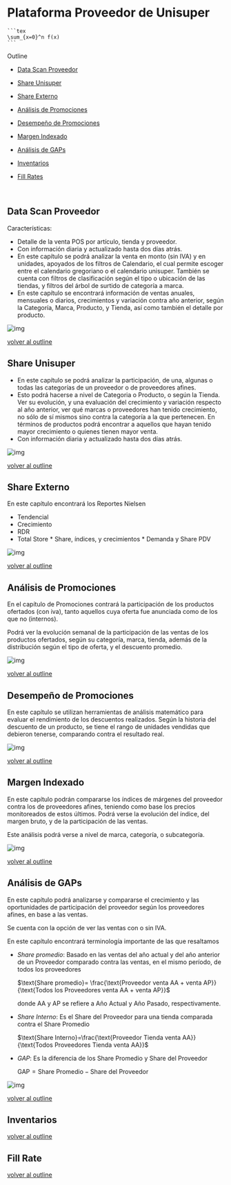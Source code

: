 # Plataforma Proveedor de Unisuper

```
​```tex
\sum_{x=0}^n f(x)
​```
```

Outline <a name="outline"> </a>

- [Data Scan Proveedor](#dsp_pos)

- [Share Unisuper](#share_uni)

- [Share Externo](#share_ext)

- [Análisis de Promociones](#promo_ana)

- [Desempeño de Promociones](#promp_des)

- [Margen Indexado](#margen_ind)

- [Análisis de GAPs](#gaps)

- [Inventarios](#inventarios)

- [Fill Rates](#fill_rate)

  ​

## Data Scan Proveedor <a name="dsp_pos"></a>

Características: 
* Detalle de la venta POS por artículo, tienda y proveedor.
* Con información diaria y actualizado hasta dos días atrás.
* En este capítulo se podrá analizar la venta en monto (sin IVA) y en unidades, apoyados de los filtros de Calendario, el cual permite escoger entre el calendario gregoriano o el calendario unisuper. También se cuenta con filtros de clasificación según el tipo o ubicación de las tiendas, y filtros del árbol de surtido de categoría a marca. 
* En este capítulo se encontrará información de ventas anuales, mensuales o diarios, crecimientos y variación contra año anterior, según la Categoría, Marca, Producto, y Tienda, así como también el detalle por producto. 




![img](./imagenes/datascan1.png)

[volver al outline](#outline)

## Share Unisuper <a name="share_uni"></a>

* En este capítulo se podrá analizar la participación, de una, algunas o todas las categorías de un proveedor o de proveedores afines. 
* Esto podrá hacerse a nivel de Categoria o Producto, o según la Tienda. Ver su evolución, y una evaluación del crecimiento y variación respecto al año anterior, ver qué marcas o proveedores han tenido crecimiento, no sólo de sí mismos sino contra la categoría a la que pertenecen. En términos de productos podrá encontrar a aquellos que hayan tenido mayor crecimiento o quienes tienen mayor venta. 
* Con información diaria y actualizado hasta dos días atrás.

![img](./imagenes/share.png)

[volver al outline](#outline)

## Share Externo <a name="share_ext"></a>

  En este capítulo encontrará los Reportes Nielsen

  * Tendencial
  * Crecimiento
  * RDR
  * Total Store
        * Share, índices, y crecimientos
        * Demanda y Share PDV


![img](./imagenes/nielsen.png)

[volver al outline](#outline)

## Análisis de Promociones <a name="promo_ana"></a>

  En el capítulo de Promociones contrará la participación de los productos ofertados (con iva), tanto aquellos cuya oferta fue anunciada como de los que no (internos). 

  Podrá ver la evolución semanal de la participación de las ventas de los productos ofertados, según su categoría, marca, tienda, además de la  distribución según el tipo de oferta, y el descuento promedio.

![img](./imagenes/promociones1.png)

[volver al outline](#outline)

## Desempeño de Promociones <a name="promo_des"></a>

En este capítulo se utilizan herramientas de análisis matemático para evaluar el rendimiento de los descuentos realizados. Según la historia del descuento de un producto, se tiene el rango de unidades vendidas que debieron tenerse, comparando contra el resultado real. 

![img](./imagenes/descuento1.png)

[volver al outline](#outline)

## Margen Indexado <a name="margen_ind"></a>

En este capítulo podrán compararse los índices de márgenes del proveedor contra los de proveedores afines, teniendo como base los precios monitoreados de estos últimos. Podrá verse la evolución del índice, del margen bruto, y de la participación de las ventas. 

Este análisis podrá verse a nivel de marca, categoría, o subcategoría.



![img](./imagenes/margenindexado1.png)



[volver al outline](#outline)

## Análisis de GAPs <a name="gaps"></a>

En este capítulo podrá analizarse y compararse el crecimiento y las oportunidades de participación del proveedor según los proveedores afines, en base a las ventas. 



Se cuenta con la opción de ver las ventas con o sin IVA.

En este capítulo encontrará terminología importante de las que resaltamos

* *Share promedio*: Basado en las ventas del año actual y del año anterior de un Proveedor comparado contra las ventas, en el mismo período, de todos los proveedores

  $\text{Share promedio}= \frac{\text{Proveedor venta AA + venta AP}}{\text{Todos los Proveedores venta AA + venta AP}}$

  donde AA y AP se refiere a Año Actual y Año Pasado, respectivamente.

* *Share Interno*: Es el Share del Proveedor para una tienda comparada contra el Share Promedio

  $\text{Share Interno}=\frac{\text{Proveedor Tienda venta AA}}{\text{Todos Proveedores Tienda venta AA}}$

* *GAP*: Es la diferencia de los Share Promedio y Share del Proveedor

  $\text{GAP}=\text{Share Promedio}-\text{Share del Proveedor}$

![img](./imagenes/gap1.png)

[volver al outline](#outline)

## Inventarios <a name="inventarios"></a> 



[volver al outline](#outline)

## Fill Rate <a name="fill_rate"></a>



[volver al outline](#outline)




